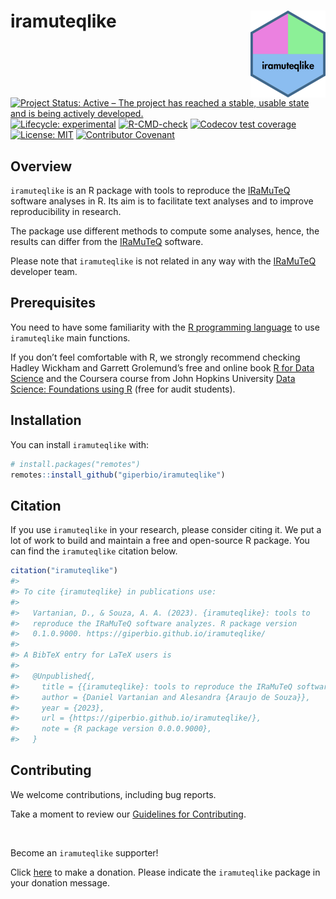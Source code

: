 
<!-- README.md is generated from README.Rmd. Please edit that file -->

# iramuteqlike <a href='https://giperbio.github.io/iramuteqlike/'><img src='man/figures/logo.png' align="right" height="139" /></a>

<!-- badges: start -->

[![Project Status: Active – The project has reached a stable, usable
state and is being actively
developed.](https://www.repostatus.org/badges/latest/active.svg)](https://www.repostatus.org/#active)
[![Lifecycle:
experimental](https://img.shields.io/badge/lifecycle-experimental-orange.svg)](https://lifecycle.r-lib.org/articles/stages.html#experimental)
[![R-CMD-check](https://github.com/giperbio/iramuteqlike/workflows/R-CMD-check/badge.svg)](https://github.com/giperbio/iramuteqlike/actions)
[![Codecov test
coverage](https://codecov.io/gh/giperbio/iramuteqlike/branch/main/graph/badge.svg)](https://app.codecov.io/gh/giperbio/iramuteqlike?branch=main)
[![License:
MIT](https://img.shields.io/badge/license-MIT-green)](https://choosealicense.com/licenses/mit/)
[![Contributor
Covenant](https://img.shields.io/badge/Contributor%20Covenant-v2.0%20adopted-ff69b4.svg)](https://giperbio.github.io/iramuteqlike/CODE_OF_CONDUCT.html)
<!-- badges: end -->

## Overview

`iramuteqlike` is an R package with tools to reproduce the
[IRaMuTeQ](http://www.iramuteq.org/) software analyses in R. Its aim is
to facilitate text analyses and to improve reproducibility in research.

The package use different methods to compute some analyses, hence, the
results can differ from the [IRaMuTeQ](http://www.iramuteq.org/)
software.

Please note that `iramuteqlike` is not related in any way with the
[IRaMuTeQ](http://www.iramuteq.org/) developer team.

## Prerequisites

You need to have some familiarity with the [R programming
language](https://www.r-project.org/) to use `iramuteqlike` main
functions.

If you don’t feel comfortable with R, we strongly recommend checking
Hadley Wickham and Garrett Grolemund’s free and online book [R for Data
Science](https://r4ds.had.co.nz/) and the Coursera course from John
Hopkins University [Data Science: Foundations using
R](https://www.coursera.org/specializations/data-science-foundations-r)
(free for audit students).

## Installation

You can install `iramuteqlike` with:

``` r
# install.packages("remotes")
remotes::install_github("giperbio/iramuteqlike")
```

## Citation

If you use `iramuteqlike` in your research, please consider citing it.
We put a lot of work to build and maintain a free and open-source R
package. You can find the `iramuteqlike` citation below.

``` r
citation("iramuteqlike")
#> 
#> To cite {iramuteqlike} in publications use:
#> 
#>   Vartanian, D., & Souza, A. A. (2023). {iramuteqlike}: tools to
#>   reproduce the IRaMuTeQ software analyzes. R package version
#>   0.1.0.9000. https://giperbio.github.io/iramuteqlike/
#> 
#> A BibTeX entry for LaTeX users is
#> 
#>   @Unpublished{,
#>     title = {{iramuteqlike}: tools to reproduce the IRaMuTeQ software analyzes},
#>     author = {Daniel Vartanian and Alesandra {Araujo de Souza}},
#>     year = {2023},
#>     url = {https://giperbio.github.io/iramuteqlike/},
#>     note = {R package version 0.0.0.9000},
#>   }
```

## Contributing

We welcome contributions, including bug reports.

Take a moment to review our [Guidelines for
Contributing](https://giperbio.github.io/iramuteqlike/CONTRIBUTING.html).

<br>

Become an `iramuteqlike` supporter!

Click [here](https://github.com/sponsors/danielvartan) to make a
donation. Please indicate the `iramuteqlike` package in your donation
message.
